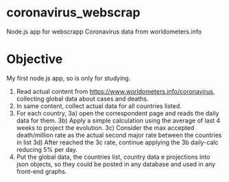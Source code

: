 # coronavirus_webscrap
Node.js app for webscrapp Coronavirus data from worldometers.info

# Objective
My first node.js app, so is only for studying.
1) Read actual content from https://www.worldometers.info/coronavirus, collecting global data about cases and deaths. 
2) In same content, collect actual data for all countries listed.
3) For each country, 
      3a) open the correspondent page and reads the daily data for them.
      3b) Apply a simple calculation using the average of last 4 weeks to project the evolution.
      3c) Consider the max accepted death/million rate as the actual second major rate between the countries in list
      3d) After reached the 3c rate, continue applying the 3b daily-calc reducing 5% per day.
4) Put the global data, the countries list, country data e projections into json objects, so they could be posted in any database and used in any front-end graphs.


